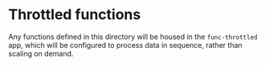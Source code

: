 # Throttled functions

Any functions defined in this directory will be housed in the `func-throttled` app,
which will be configured to process data in sequence, rather than scaling on demand.
